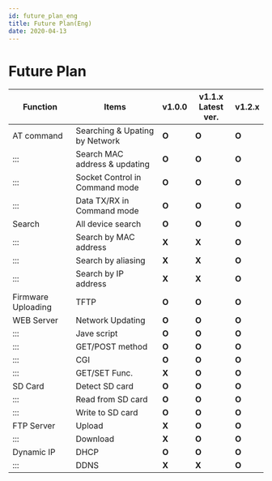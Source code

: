 ```yaml
---
id: future_plan_eng
title: Future Plan(Eng)
date: 2020-04-13
---
```


# Future Plan

<table>
<thead>
<tr class="header">
<th>Function</th>
<th>Items</th>
<th>v1.0.0</th>
<th>v1.1.x<br />
Latest ver.</th>
<th>v1.2.x</th>
</tr>
</thead>
<tbody>
<tr class="odd">
<td>AT command</td>
<td>Searching &amp; Upating by Network</td>
<td><strong>O</strong></td>
<td><strong>O</strong></td>
<td><strong>O</strong></td>
</tr>
<tr class="even">
<td>:::</td>
<td>Search MAC address &amp; updating</td>
<td><strong>O</strong></td>
<td><strong>O</strong></td>
<td><strong>O</strong></td>
</tr>
<tr class="odd">
<td>:::</td>
<td>Socket Control in Command mode</td>
<td><strong>O</strong></td>
<td><strong>O</strong></td>
<td><strong>O</strong></td>
</tr>
<tr class="even">
<td>:::</td>
<td>Data TX/RX in Command mode</td>
<td><strong>O</strong></td>
<td><strong>O</strong></td>
<td><strong>O</strong></td>
</tr>
<tr class="odd">
<td>Search</td>
<td>All device search</td>
<td><strong>O</strong></td>
<td><strong>O</strong></td>
<td><strong>O</strong></td>
</tr>
<tr class="even">
<td>:::</td>
<td>Search by MAC address</td>
<td><strong>X</strong></td>
<td><strong>X</strong></td>
<td><strong>O</strong></td>
</tr>
<tr class="odd">
<td>:::</td>
<td>Search by aliasing</td>
<td><strong>X</strong></td>
<td><strong>X</strong></td>
<td><strong>O</strong></td>
</tr>
<tr class="even">
<td>:::</td>
<td>Search by IP address</td>
<td><strong>X</strong></td>
<td><strong>X</strong></td>
<td><strong>O</strong></td>
</tr>
<tr class="odd">
<td>Firmware Uploading</td>
<td>TFTP</td>
<td><strong>O</strong></td>
<td><strong>O</strong></td>
<td><strong>O</strong></td>
</tr>
<tr class="even">
<td>WEB Server</td>
<td>Network Updating</td>
<td><strong>O</strong></td>
<td><strong>O</strong></td>
<td><strong>O</strong></td>
</tr>
<tr class="odd">
<td>:::</td>
<td>Jave script</td>
<td><strong>O</strong></td>
<td><strong>O</strong></td>
<td><strong>O</strong></td>
</tr>
<tr class="even">
<td>:::</td>
<td>GET/POST method</td>
<td><strong>O</strong></td>
<td><strong>O</strong></td>
<td><strong>O</strong></td>
</tr>
<tr class="odd">
<td>:::</td>
<td>CGI</td>
<td><strong>O</strong></td>
<td><strong>O</strong></td>
<td><strong>O</strong></td>
</tr>
<tr class="even">
<td>:::</td>
<td>GET/SET Func.</td>
<td><strong>X</strong></td>
<td><strong>O</strong></td>
<td><strong>O</strong></td>
</tr>
<tr class="odd">
<td>SD Card</td>
<td>Detect SD card</td>
<td><strong>O</strong></td>
<td><strong>O</strong></td>
<td><strong>O</strong></td>
</tr>
<tr class="even">
<td>:::</td>
<td>Read from SD card</td>
<td><strong>O</strong></td>
<td><strong>O</strong></td>
<td><strong>O</strong></td>
</tr>
<tr class="odd">
<td>:::</td>
<td>Write to SD card</td>
<td><strong>O</strong></td>
<td><strong>O</strong></td>
<td><strong>O</strong></td>
</tr>
<tr class="even">
<td>FTP Server</td>
<td>Upload</td>
<td><strong>X</strong></td>
<td><strong>O</strong></td>
<td><strong>O</strong></td>
</tr>
<tr class="odd">
<td>:::</td>
<td>Download</td>
<td><strong>X</strong></td>
<td><strong>O</strong></td>
<td><strong>O</strong></td>
</tr>
<tr class="even">
<td>Dynamic IP</td>
<td>DHCP</td>
<td><strong>O</strong></td>
<td><strong>O</strong></td>
<td><strong>O</strong></td>
</tr>
<tr class="odd">
<td>:::</td>
<td>DDNS</td>
<td><strong>X</strong></td>
<td><strong>X</strong></td>
<td><strong>O</strong></td>
</tr>
</tbody>
</table>
